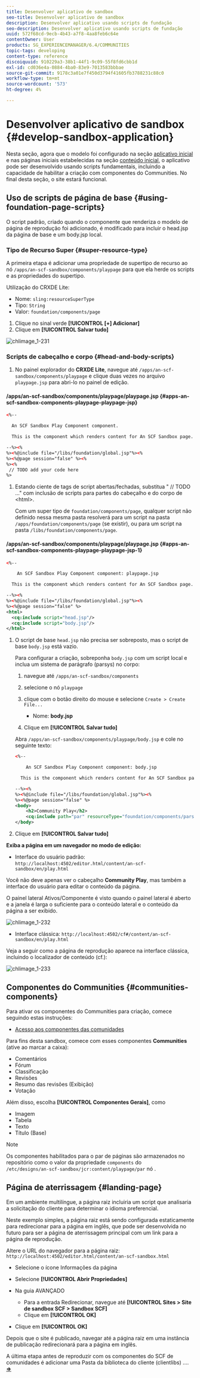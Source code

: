 ```yaml
---
title: Desenvolver aplicativo de sandbox
seo-title: Desenvolver aplicativo de sandbox
description: Desenvolver aplicativo usando scripts de fundação
seo-description: Desenvolver aplicativo usando scripts de fundação
uuid: 572f68cd-9ecb-4b43-a7f8-4aa8feb6c64e
contentOwner: User
products: SG_EXPERIENCEMANAGER/6.4/COMMUNITIES
topic-tags: developing
content-type: reference
discoiquuid: 910229a3-38b1-44f1-9c09-55f8fd6cbb1d
exl-id: cd036e4a-0884-4ba0-83e9-7013583bbbae
source-git-commit: 9178c3a01e7f450d3794f41605fb3788231c88c0
workflow-type: tm+mt
source-wordcount: '573'
ht-degree: 4%

---
```


# Desenvolver aplicativo de sandbox {#develop-sandbox-application}

Nesta seção, agora que o modelo foi configurado na seção [aplicativo inicial](initial-app.md) e nas páginas iniciais estabelecidas na seção [conteúdo inicial](initial-content.md), o aplicativo pode ser desenvolvido usando scripts fundamentais, incluindo a capacidade de habilitar a criação com componentes do Communities. No final desta seção, o site estará funcional.

## Uso de scripts de página de base {#using-foundation-page-scripts}

O script padrão, criado quando o componente que renderiza o modelo de página de reprodução foi adicionado, é modificado para incluir o head.jsp da página de base e um body.jsp local.

### Tipo de Recurso Super {#super-resource-type}

A primeira etapa é adicionar uma propriedade de supertipo de recurso ao nó `/apps/an-scf-sandbox/components/playpage` para que ela herde os scripts e as propriedades do supertipo.

Utilização do CRXDE Lite:

<!--Resolve steps below-->

* Nome: `sling:resourceSuperType`
* Tipo: `String`
* Valor: `foundation/components/page`

1. Clique no sinal verde **[!UICONTROL [+] Adicionar]**
1. Clique em **[!UICONTROL Salvar tudo]**

![chlimage_1-231](assets/chlimage_1-231.png)

### Scripts de cabeçalho e corpo {#head-and-body-scripts}

1. No painel explorador do **CRXDE Lite**, navegue até `/apps/an-scf-sandbox/components/playpage` e clique duas vezes no arquivo `playpage.jsp` para abri-lo no painel de edição.

#### /apps/an-scf-sandbox/components/playpage/playpage.jsp {#apps-an-scf-sandbox-components-playpage-playpage-jsp}

```xml
<%--

  An SCF Sandbox Play Component component.

  This is the component which renders content for An SCF Sandbox page.

--%><%
%><%@include file="/libs/foundation/global.jsp"%><%
%><%@page session="false" %><%
%><%
 // TODO add your code here
%>
```

1. Estando ciente de tags de script abertas/fechadas, substitua &quot; // TODO ...&quot; com inclusão de scripts para partes do cabeçalho e do corpo de &lt;html>.

   Com um super tipo de `foundation/components/page`, qualquer script não definido nessa mesma pasta resolverá para um script na pasta `/apps/foundation/components/page` (se existir), ou para um script na pasta `/libs/foundation/components/page`.

#### /apps/an-scf-sandbox/components/playpage/playpage.jsp {#apps-an-scf-sandbox-components-playpage-playpage-jsp-1}

```xml
<%--

    An SCF Sandbox Play Component component: playpage.jsp

  This is the component which renders content for An SCF Sandbox page.

--%><%
%><%@include file="/libs/foundation/global.jsp"%><%
%><%@page session="false" %>
<html>
  <cq:include script="head.jsp"/>
  <cq:include script="body.jsp"/>
</html>
```

1. O script de base `head.jsp` não precisa ser sobreposto, mas o script de base `body.jsp` está vazio.

   Para configurar a criação, sobreponha `body.jsp` com um script local e inclua um sistema de parágrafo (parsys) no corpo:

   1. navegue até `/apps/an-scf-sandbox/components`
   1. selecione o nó `playpage`
   1. clique com o botão direito do mouse e selecione `Create > Create File...`

      * Nome: **body.jsp**
   1. Clique em **[!UICONTROL Salvar tudo]**

   Abra `/apps/an-scf-sandbox/components/playpage/body.jsp` e cole no seguinte texto:

   ```xml
   <%--
   
       An SCF Sandbox Play Component component: body.jsp
   
     This is the component which renders content for An SCF Sandbox page.
   
   --%><%
   %><%@include file="/libs/foundation/global.jsp"%><%
   %><%@page session="false" %>
   <body>
       <h2>Community Play</h2>
       <cq:include path="par" resourceType="foundation/components/parsys" />
   </body>
   ```

1. Clique em **[!UICONTROL Salvar tudo]**

**Exiba a página em um navegador no modo de edição:**

* Interface do usuário padrão: `http://localhost:4502/editor.html/content/an-scf-sandbox/en/play.html`

Você não deve apenas ver o cabeçalho **Community Play**, mas também a interface do usuário para editar o conteúdo da página.

O painel lateral Ativos/Componente é visto quando o painel lateral é aberto e a janela é larga o suficiente para o conteúdo lateral e o conteúdo da página a ser exibido.

![chlimage_1-232](assets/chlimage_1-232.png)

* Interface clássica: `http://localhost:4502/cf#/content/an-scf-sandbox/en/play.html`

Veja a seguir como a página de reprodução aparece na interface clássica, incluindo o localizador de conteúdo (cf.):

![chlimage_1-233](assets/chlimage_1-233.png)

## Componentes do Communities {#communities-components}

Para ativar os componentes do Communities para criação, comece seguindo estas instruções:

* [Acesso aos componentes das comunidades](basics.md#accessing-communities-components)

Para fins desta sandbox, comece com esses componentes **Communities** (ative ao marcar a caixa):

* Comentários
* Fórum
* Classificação
* Revisões
* Resumo das revisões (Exibição)
* Votação

Além disso, escolha **[!UICONTROL Componentes Gerais]**, como

* Imagem
* Tabela
* Texto
* Título (Base)

>[!NOTE]
>
>Os componentes habilitados para o par de páginas são armazenados no repositório como o valor da propriedade `components` do\
>`/etc/designs/an-scf-sandbox/jcr:content/playpage/par` nó .

## Página de aterrissagem {#landing-page}

Em um ambiente multilíngue, a página raiz incluiria um script que analisaria a solicitação do cliente para determinar o idioma preferencial.

Neste exemplo simples, a página raiz está sendo configurada estaticamente para redirecionar para a página em inglês, que pode ser desenvolvida no futuro para ser a página de aterrissagem principal com um link para a página de reprodução.

Altere o URL do navegador para a página raiz: `http://localhost:4502/editor.html/content/an-scf-sandbox.html`

* Selecione o ícone Informações da página
* Selecione **[!UICONTROL Abrir Propriedades]**
* Na guia AVANÇADO

   * Para a entrada Redirecionar, navegue até **[!UICONTROL Sites > Site de sandbox SCF > Sandbox SCF]**
   * Clique em **[!UICONTROL OK]**

* Clique em **[!UICONTROL OK]**

Depois que o site é publicado, navegar até a página raiz em uma instância de publicação redirecionará para a página em inglês.

A última etapa antes de reproduzir com os componentes do SCF de comunidades é adicionar uma Pasta da biblioteca do cliente (clientlibs) .... **[⇒](add-clientlibs.md)**
